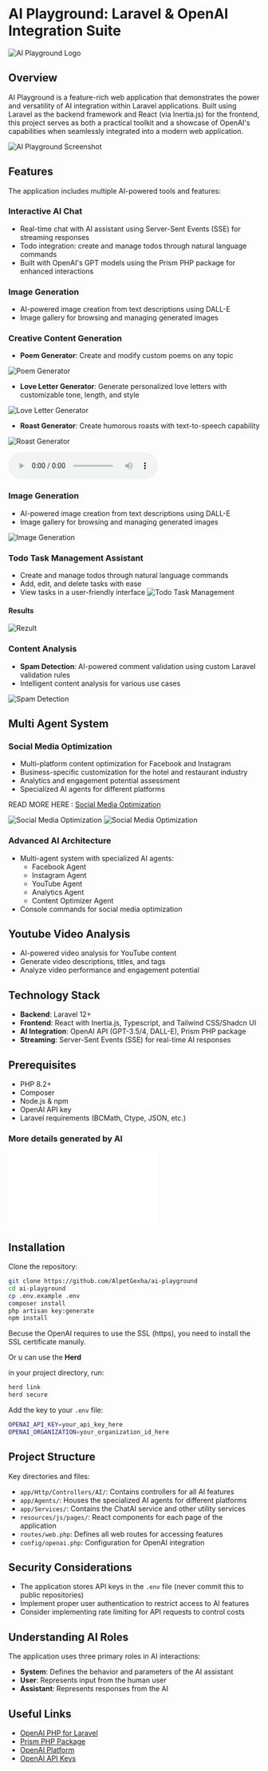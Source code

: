 
# AI Playground: Laravel & OpenAI Integration Suite

![AI Playground Logo](public/logo.svg)

## Overview

AI Playground is a feature-rich web application that demonstrates the power and versatility of AI integration within Laravel applications. Built using Laravel as the backend framework and React (via Inertia.js) for the frontend, this project serves as both a practical toolkit and a showcase of OpenAI's capabilities when seamlessly integrated into a modern web application.

![AI Playground Screenshot](screenshots/AI-Landing%20Page.png)

## Features

The application includes multiple AI-powered tools and features:

### Interactive AI Chat

- Real-time chat with AI assistant using Server-Sent Events (SSE) for streaming responses
- Todo integration: create and manage todos through natural language commands
- Built with OpenAI's GPT models using the Prism PHP package for enhanced interactions

### Image Generation

- AI-powered image creation from text descriptions using DALL-E
- Image gallery for browsing and managing generated images

### Creative Content Generation

- **Poem Generator**: Create and modify custom poems on any topic

![Poem Generator](screenshots/Ai-PoemGenerator.png)

- **Love Letter Generator**: Generate personalized love letters with customizable tone, length, and style

![Love Letter Generator](screenshots/Ai-LoveLetter.png)

- **Roast Generator**: Create humorous roasts with text-to-speech capability

![Roast Generator](screenshots/Ai-Roust-mp3.png)

<audio controls>
    <source src="public/roast/1747105330-jxAiLxM.mp3" type="audio/mpeg">
    Your browser does not support the audio element.
</audio>

### Image Generation

- AI-powered image creation from text descriptions using DALL-E
- Image gallery for browsing and managing generated images

![Image Generation](screenshots/Ai-ImageGenerator.png)

### Todo Task Management Assistant

- Create and manage todos through natural language commands
- Add, edit, and delete tasks with ease
- View tasks in a user-friendly interface
![Todo Task Management](screenshots/Ai%20Assisten.png)

#### Results

![Rezult](public/images/1747103780-goth-emo-boomer-jacket-neon-gl.png)

### Content Analysis

- **Spam Detection**: AI-powered comment validation using custom Laravel validation rules
- Intelligent content analysis for various use cases

![Spam Detection](screenshots/AI-Spam-Detect.png)

## Multi Agent System

### Social Media Optimization

- Multi-platform content optimization for Facebook and Instagram
- Business-specific customization for the hotel and restaurant industry
- Analytics and engagement potential assessment
- Specialized AI agents for different platforms

READ MORE HERE : [Social Media Optimization](SOCIAL_MEDIA_README.md)

![Social Media Optimization](screenshots/Ai-m-social-page.png)
![Social Media Optimization](screenshots/Ai-m-SocialMedia.png)

### Advanced AI Architecture

- Multi-agent system with specialized AI agents:
  - Facebook Agent
  - Instagram Agent
  - YouTube Agent
  - Analytics Agent
  - Content Optimizer Agent
- Console commands for social media optimization

## Youtube Video Analysis

- AI-powered video analysis for YouTube content
- Generate video descriptions, titles, and tags
- Analyze video performance and engagement potential

## Technology Stack

- **Backend**: Laravel 12+
- **Frontend**: React with Inertia.js, Typescript, and Tailwind CSS/Shadcn UI
- **AI Integration**: OpenAI API (GPT-3.5/4, DALL-E), Prism PHP package
- **Streaming**: Server-Sent Events (SSE) for real-time AI responses

## Prerequisites

- PHP 8.2+
- Composer
- Node.js & npm
- OpenAI API key
- Laravel requirements (BCMath, Ctype, JSON, etc.)

### More details generated by AI

![AI DOC](documentation/index.md)

## Installation

Clone the repository:

```bash
git clone https://github.com/AlpetGexha/ai-playground
cd ai-playground
cp .env.example .env
composer install
php artisan key:generate
npm install
```

Becuse the OpenAI requires to use the SSL (https), you need to install the SSL certificate manuily.

Or u can use the **Herd**

in your project directory, run:

```bash
herd link
herd secure
```

Add the key to your `.env` file:

```bash
OPENAI_API_KEY=your_api_key_here
OPENAI_ORGANIZATION=your_organization_id_here
```

## Project Structure

Key directories and files:

- `app/Http/Controllers/AI/`: Contains controllers for all AI features
- `app/Agents/`: Houses the specialized AI agents for different platforms
- `app/Services/`: Contains the ChatAI service and other utility services
- `resources/js/pages/`: React components for each page of the application
- `routes/web.php`: Defines all web routes for accessing features
- `config/openai.php`: Configuration for OpenAI integration

## Security Considerations

- The application stores API keys in the `.env` file (never commit this to public repositories)
- Implement proper user authentication to restrict access to AI features
- Consider implementing rate limiting for API requests to control costs

## Understanding AI Roles

The application uses three primary roles in AI interactions:

- **System**: Defines the behavior and parameters of the AI assistant
- **User**: Represents input from the human user
- **Assistant**: Represents responses from the AI

## Useful Links

- [OpenAI PHP for Laravel](https://github.com/openai-php/laravel)
- [Prism PHP Package](https://github.com/prism-php/prism)
- [OpenAI Platform](https://platform.openai.com/settings/organization/general)
- [OpenAI API Keys](https://platform.openai.com/settings/organization/api-keys)
